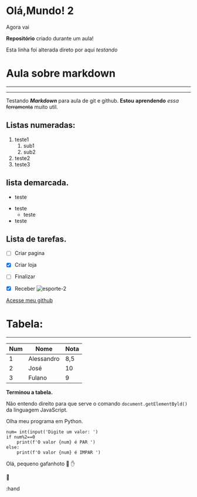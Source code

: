 # Olá,Mundo! 2

 Agora vai

**Repositório** criado durante um aula!

Esta linha foi alterada direto por aqui
*testando*

# Aula sobre markdown
---
***
Testando __*Markdown*__ para aula de git e github.
**Estou** __aprendendo__  *essa*  ~~ferramenta~~  muito util.

## Listas numeradas:

1. teste1
   1. sub1
   2. sub2
1. teste2
2. teste3

## lista demarcada.

- teste
* teste
   * teste
* teste 

## Lista de tarefas.

- [ ] Criar pagina
- [x] Criar loja
- [ ] Finalizar 
- [x] Receber
![esporte-2](https://user-images.githubusercontent.com/80357217/114026681-e319fe00-984c-11eb-958a-fc04f233a9ff.jpg)



[Acesse meu github](https://github.com/alessandrocrispim)



# Tabela:
***
Num | Nome | Nota
---|---|---
1 | Alessandro |  8,5 
2 | José | 10
3 | Fulano | 9

**Terminou a tabela.**

Não entendo direito para que serve o comando `document.getElementByld()` da linguagem JavaScript.

Olha meu programa em Python.
```
num= int(input('Digite um valor: ')
if num%2==0
    print(f'O valor {num} é PAR ')
else:
    print(f'O valor {num} é IMPAR ')

```
Olá, pequeno gafanhoto 🖖  ✋ 

🤗 

:hand
